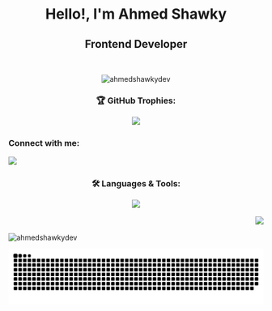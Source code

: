 
<h1 align="center">Hello!, I'm Ahmed Shawky</h1>
<h2 align="center">Frontend Developer</h2><br>

<p align="center"> <img src="https://komarev.com/ghpvc/?username=ahmedshawkydev&label=Profile%20views&color=0e75b6&style=flat" 
height="50" alt="ahmedshawkydev" /> </p>

<h3 align="center">🏆 GitHub Trophies:</h3>
  <p align="center">
    <img src="https://github-profile-trophy.vercel.app/?username=ahmedshawkydev&theme=onestar&row=1&column=7"/>
  </p>




<h3 align="left">Connect with me:</h3>
<p align="left">
  <a href="https://www.linkedin.com/in/ahmed-shawky-a94003335">
      <img src="https://raw.githubusercontent.com/rahuldkjain/github-profile-readme-generator/master/src/images/icons/Social/linked-in-alt.svg" height="60"/>
    </a>

<h3 align="center">🛠️ Languages & Tools:</h3>
  <p align="center">
    <img height="100" src="https://go-skill-icons.vercel.app/api/icons?i=html,css,js,bootstrap,tailwind,react,materialui,next,shadcn,git,github,postman,"/>
  </p>

<div align="center">
  <p align="right"> <!-- Languages -->
    <img src="https://github-readme-stats.vercel.app/api/top-langs?username=ahmedshawkydev&layout=compact&langs_count=5&theme=codeSTACKr"/>
  </p>
<p align="left">&nbsp;<img align="left" src="https://github-readme-stats.vercel.app/api?username=ahmedshawkydev&show_icons=true&theme=codeSTACKr&locale=en" alt="ahmedshawkydev" /></p>
</div>
  



<p align="center"> <!-- Snake -->
   
  <img src="https://raw.githubusercontent.com/platane/snk/output/github-contribution-grid-snake-dark.svg">
  </p>




